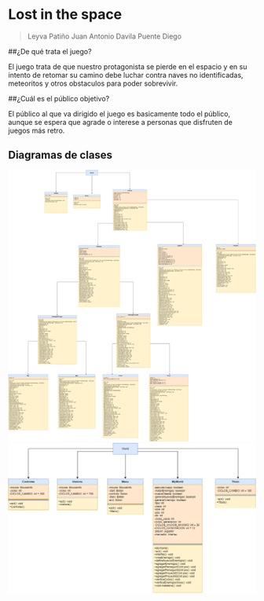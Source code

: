 # Lost in the space
> Leyva Patiño Juan Antonio
> Davila Puente Diego

##¿De qué trata el juego?

El juego trata de que nuestro protagonista se pierde en el espacio 
y en su intento de retomar su camino debe luchar contra naves no identificadas, meteoritos y otros
obstaculos para poder sobrevivir.

##¿Cuál es el público objetivo?

El público al que va dirigido el juego es basicamente todo el público,
aunque se espera que agrade o interese a personas que disfruten de
juegos más retro.

## Diagramas de clases
![Diagrama de clases](images/DiagramaUML.png)
![Diagrama de clases](images/MyWorld.png)
